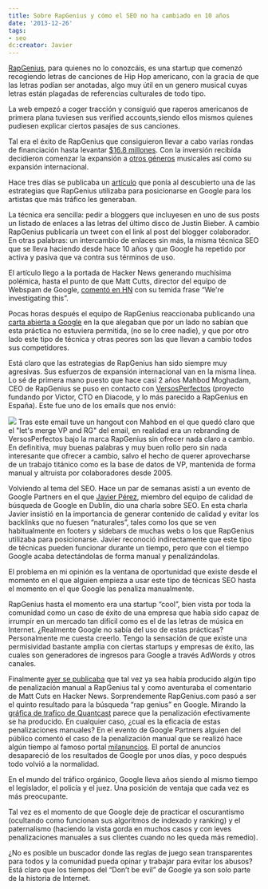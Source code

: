 ```yaml
---
title: Sobre RapGenius y cómo el SEO no ha cambiado en 10 años
date: '2013-12-26'
tags:
- seo
dc:creator: Javier
---
```


[RapGenius](http://rapgenius.com), para quienes no lo conozcáis, es una startup que comenzó recogiendo letras de canciones de Hip Hop americano, con la gracia de que las letras podían ser anotadas, algo muy útil en un genero musical cuyas letras están plagadas de referencias culturales de todo tipo.

La web empezó a coger tracción y consiguió que raperos americanos de primera plana tuviesen sus 
verified accounts,siendo ellos mismos quienes pudiesen explicar ciertos pasajes de sus canciones.

Tal era el éxito de RapGenius que consiguieron llevar a cabo varias rondas de financiación hasta levantar 
[$16.8 millones](http://www.crunchbase.com/company/rap-genius). Con la inversión recibida decidieron comenzar la expansión a 
[otros géneros](http://rock.rapgenius.com/) musicales así como su expansión internacional.

Hace tres días se publicaba un 
[artículo](http://jmarbach.com/rapgenius-growth-hack-exposed) que ponía al descubierto una de las estrategias que RapGenius utilizaba para posicionarse en Google para los artistas que más tráfico les generaban.


<!--more-->La técnica era sencilla: pedir a bloggers que incluyesen en uno de sus posts un listado de enlaces a las letras del último disco de Justin Bieber. A cambio RapGenius publicaría un tweet con el link al post del blogger colaborador. En otras palabras: un intercambio de enlaces sin más, la misma técnica SEO que se lleva haciendo desde hace 10 años y que Google ha repetido por activa y pasiva que va contra sus términos de uso.

El artículo llego a la portada de Hacker News generando muchísima polémica, hasta el punto de que Matt Cutts, director del equipo de Webspam de Google, 
[comentó en HN](https://news.ycombinator.com/item?id=6957463) con su temida frase “We're investigating this”.

Pocas horas después el equipo de RapGenius reaccionaba publicando una 
[carta abierta a Google](http://news.rapgenius.com/Rap-genius-founders-open-letter-to-google-about-rap-genius-seo-lyrics) en la que alegaban que por un lado no sabían que esta práctica no estuviera permitida, (no se lo cree nadie), y que por otro lado este tipo de técnica y otras peores son las que llevan a cambio todos sus competidores.

Está claro que las estrategias de RapGenius han sido siempre muy agresivas. Sus esfuerzos de expansión internacional van en la misma línea. Lo sé de primera mano puesto que hace casi 2 años Mahbod Moghadam, CEO de RapGenius se puso en contacto con 
[VersosPerfectos](http://versosperfectos.com) (proyecto fundando por Victor, CTO en Diacode, y lo más parecido a RapGenius en España). Este fue uno de los emails que nos envió:

![](http://blog.diacode.com/wp-content/uploads/2013/12/email1.png)
Tras este email tuve un hangout con Mahbod en el que quedó claro que el "let's merge VP and RG" del email, en realidad era un rebranding de VersosPerfectos bajo la marca RapGenius sin ofrecer nada claro a cambio. En definitiva, muy buenas palabras y muy buen rollo pero sin nada interesante que ofrecer a cambio, salvo el hecho de querer aprovecharse de un trabajo titánico como es la base de datos de VP, mantenida de forma manual y altruista por colaboradores desde 2005.

Volviendo al tema del SEO. Hace un par de semanas asistí a un evento de Google Partners en el que 
[Javier Pérez](https://twitter.com/JavierTweeting), miembro del equipo de calidad de búsqueda de Google en Dublín, dio una charla sobre SEO. En esta charla Javier insistió en la importancia de generar contenido de calidad y evitar los backlinks que no fuesen “naturales”, tales como los que se ven habitualmente en footers y sidebars de muchas webs o los que RapGenius utilizaba para posicionarse. Javier reconoció indirectamente que este tipo de técnicas pueden funcionar durante un tiempo, pero que con el tiempo Google acaba detectándolas de forma manual y penalizándolas.

El problema en mi opinión es la ventana de oportunidad que existe desde el momento en el que alguien empieza a usar este tipo de técnicas SEO hasta el momento en el que Google las penaliza manualmente.

RapGenius hasta el momento era una startup “cool”, bien vista por toda la comunidad como un caso de éxito de una empresa que había sido capaz de irrumpir en un mercado tan difícil como es el de las letras de música en Internet. ¿Realmente Google no sabía del uso de estas prácticas? Personalmente me cuesta creerlo. Tengo la sensación de que existe una permisividad bastante amplia con ciertas startups y empresas de éxito, las cuales son generadores de ingresos para Google a través AdWords y otros canales.

Finalmente 
[ayer se publicaba](http://www.theverge.com/2013/12/25/5243716/rap-genius-plummets-in-google-results-apologizes-for-spammy-seo) que tal vez ya sea había producido algún tipo de penalización manual a RapGenius tal y como aventuraba el comentario de Matt Cuts en Hacker News. Sorprendemente RapGenius.com pasó a ser el quinto resultado para la búsqueda “rap genius” en Google. Mirando la 
[gráfica de trafico de Quantcast](https://www.quantcast.com/rapgenius.com?country=GLOBAL) parece que la penalización efectivamente se ha producido. En cualquier caso, ¿cual es la eficacia de estas penalizaciones manuales? En el evento de Google Partners alguien del público comentó el caso de la penalización manual que se realizó hace algún tiempo al famoso portal 
[milanuncios](http://www.milanuncios.com). El portal de anuncios desapareció de los resultados de Google por unos días, y poco después todo volvió a la normalidad.

En el mundo del tráfico orgánico, Google lleva años siendo al mismo tiempo el legislador, el policía y el juez. Una posición de ventaja que cada vez es más preocupante.

Tal vez es el momento de que Google deje de practicar el oscurantismo (ocultando como funcionan sus algoritmos de indexado y ranking) y el paternalismo (haciendo la vista gorda en muchos casos y con leves penalizaciones manuales a sus clientes cuando no les queda más remedio).

¿No es posible un buscador donde las reglas de juego sean transparentes para todos y la comunidad pueda opinar y trabajar para evitar los abusos? Está claro que los tiempos del “Don’t be evil” de Google ya son solo parte de la historia de Internet.
